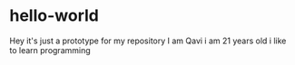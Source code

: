 # hello-world
Hey it's just a prototype for my repository
I am Qavi
i am 21 years old
i like to learn programming
